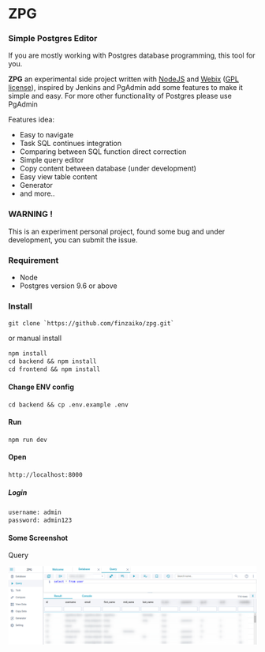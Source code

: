 # ZPG

### Simple Postgres Editor

If you are mostly working with Postgres database programming, this tool for you.

**ZPG** an experimental side project written with [NodeJS](https://nodejs.org) and [Webix](https://webix.com) ([GPL license](https://www.npmjs.com/package/webix)), inspired by Jenkins and PgAdmin add some features to make it simple and easy.
For more other functionality of Postgres please use PgAdmin

Features idea:

- Easy to navigate
- Task SQL continues integration
- Comparing between SQL function direct correction
- Simple query editor
- Copy content between database (under development)
- Easy view table content
- Generator
- and more..

### WARNING !

This is an experiment personal project, found some bug and under development, you can submit the issue.

### Requirement

- Node
- Postgres version 9.6 or above

### Install

```
git clone `https://github.com/finzaiko/zpg.git`
```

or manual install
```
npm install
cd backend && npm install
cd frontend && npm install

```

#### Change ENV config

```
cd backend && cp .env.example .env
```

#### Run

```
npm run dev
```

#### Open

```
http://localhost:8000
```

##### Login

```
username: admin
password: admin123
```

#### Some Screenshot

Query

![query](assets-demo/zpg_query.png)


